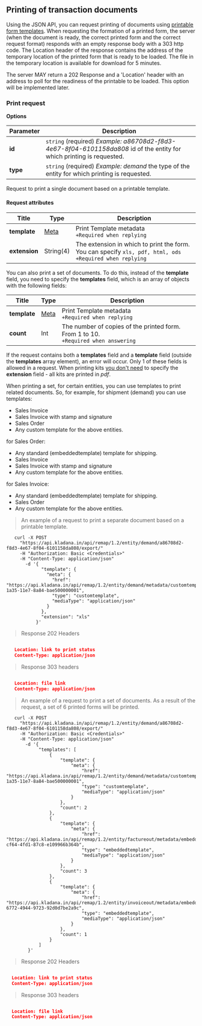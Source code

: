 ## Printing of transaction documents

Using the JSON API, you can request printing of documents using [printable form templates](../dictionaries/#entities-print-templates).
When requesting the formation of a printed form, the server (when the document is ready, the correct
printed form and the correct request format) responds with an empty response body with a 303 http code.
The Location header of the response contains the address of the temporary location of the printed form that is ready to be loaded.
The file in the temporary location is available for download for 5 minutes.

The server MAY return a 202 Response and a 'Location' header with an address to poll for the readiness of the printable to be loaded. This option will be implemented later.

### Print request

**Options**

| Parameter | Description |
| ------------ | ---------- |
| **id** | `string` (required) *Example: a86708d2-f8d3-4e67-8f04-6101158da808* id of the entity for which printing is requested. |
| **type** | `string` (required) *Example: demand* the type of the entity for which printing is requested. |

Request to print a single document based on a printable template.
#### Request attributes

| Title | Type | Description |
| ------------ | ---------- | --------------- |
| **template** | [Meta](../#kladana-json-api-general-info-metadata) | Print Template metadata<br>`+Required when replying` |
| **extension** | String(4) | The extension in which to print the form. You can specify `xls, pdf, html, ods`<br>`+Required when replying` |

You can also print a set of documents. To do this, instead of the **template** field, you need to specify the **templates** field, which is an array of objects with the following fields:

| Title | Type | Description |
| ------------ | ---------- | --------------- |
| **template** | [Meta](../#kladana-json-api-general-info-metadata) | Print Template metadata<br>`+Required when replying` |
| **count** | Int | The number of copies of the printed form. From 1 to 10.<br>`+Required when answering` |

If the request contains both a **templates** field and a **template** field (outside the **templates** array element), an error will occur. Only 1 of these fields is allowed in a request.
When printing kits <u>you don't need</u> to specify the **extension** field - all kits are printed in *pdf*.

When printing a set, for certain entities, you can use templates to print related documents.
So, for example, for shipment (demand) you can use templates:

+ Sales Invoice
+ Sales Invoice with stamp and signature
+ Sales Order
+ Any custom template for the above entities.

for Sales Order:

+ Any standard (embeddedtemplate) template for shipping.
+ Sales Invoice
+ Sales Invoice with stamp and signature
+ Any custom template for the above entities.

for Sales Invoice:

+ Any standard (embeddedtemplate) template for shipping.
+ Sales Order
+ Any custom template for the above entities.

> An example of a request to print a separate document based on a printable template.

```shell
   curl -X POST
     "https://api.kladana.in/api/remap/1.2/entity/demand/a86708d2-f8d3-4e67-8f04-6101158da808/export/"
     -H "Authorization: Basic <Credentials>"
     -H "Content-Type: application/json"
       -d '{
             "template": {
               "meta": {
                 "href": "https://api.kladana.in/api/remap/1.2/entity/demand/metadata/customtemplate/daca545a-1a35-11e7-8a84-bae500000001",
                 "type": "customtemplate",
                 "mediaType": "application/json"
               }
             },
             "extension": "xls"
           }'
```

> Response 202 Headers

```json

   Location: link to print status
   Content-Type: application/json

```

> Response 303 headers

```json

   Location: file link
   Content-Type: application/json

```

> An example of a request to print a set of documents. As a result of the request, a set of 6 printed forms will be printed.

```shell
   curl -X POST
     "https://api.kladana.in/api/remap/1.2/entity/demand/a86708d2-f8d3-4e67-8f04-6101158da808/export/"
     -H "Authorization: Basic <Credentials>"
     -H "Content-Type: application/json"
       -d '{
            "templates": [
                {
                    "template": {
                        "meta": {
                            "href": "https://api.kladana.in/api/remap/1.2/entity/demand/metadata/customtemplate/daca545a-1a35-11e7-8a84-bae500000001",
                            "type": "customtemplate",
                            "mediaType": "application/json"
                        }
                    },
                    "count": 2
                },
                {
                    "template": {
                        "meta": {
                            "href": "https://api.kladana.in/api/remap/1.2/entity/factureout/metadata/embeddedtemplate/3d2685b4-cf64-4fd1-87c8-e109966b364b",
                            "type": "embeddedtemplate",
                            "mediaType": "application/json"
                        }
                    },
                    "count": 3
                },
                {
                    "template": {
                        "meta": {
                            "href": "https://api.kladana.in/api/remap/1.2/entity/invoiceout/metadata/embeddedtemplate/6f3c9a47-6772-4944-9723-92d0d7be2a9c",
                            "type": "embeddedtemplate",
                            "mediaType": "application/json"
                        }
                    },
                    "count": 1
                }
            ]
        }'
```

> Response 202 Headers

```json

  Location: link to print status
  Content-Type: application/json

```

> Response 303 headers

```json

  Location: file link
  Content-Type: application/json

```
